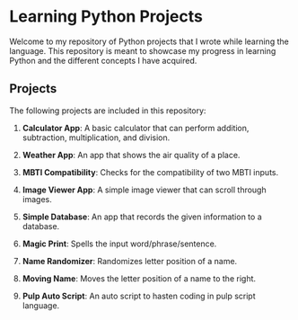 # Learning Python Projects

Welcome to my repository of Python projects that I wrote while learning the language. This repository is meant to showcase my progress in learning Python and the different concepts I have acquired.

## Projects
The following projects are included in this repository:

1. **Calculator App**: A basic calculator that can perform addition, subtraction, multiplication, and division.

2. **Weather App**: An app that shows the air quality of a place.

3. **MBTI Compatibility**: Checks for the compatibility of two MBTI inputs.

4.  **Image Viewer App**: A simple image viewer that can scroll through images.

5. **Simple Database**: An app that records the given information to a database.  

6. **Magic Print**: Spells the input word/phrase/sentence.

7. **Name Randomizer**: Randomizes letter position of a name.

8. **Moving Name**: Moves the letter position of a name to the right.

9. **Pulp Auto Script**: An auto script to hasten coding in pulp script language.


